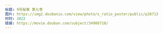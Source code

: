 ```yaml
---
标题: 9号秘事 第七季
图片: https://img2.doubanio.com/view/photo/s_ratio_poster/public/p2871308891.jpg
时时: 2022
链接: https://movie.douban.com/subject/34988710/
---
```

